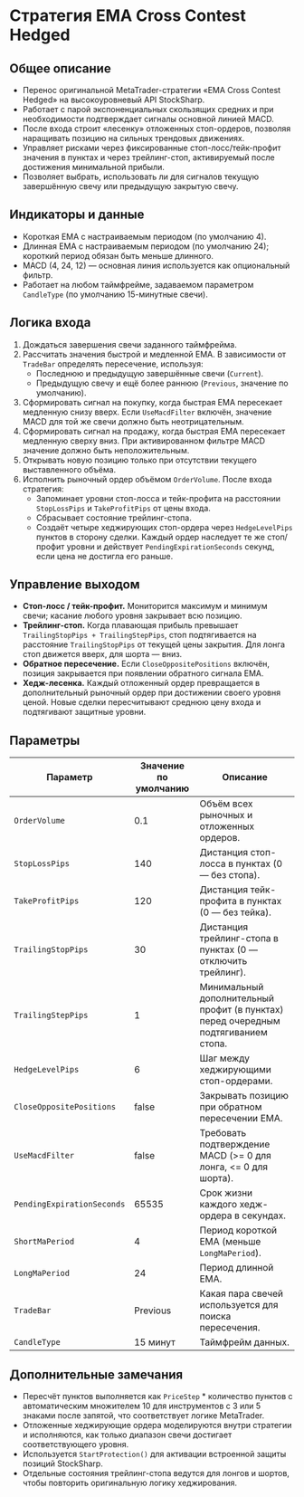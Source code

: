 # Стратегия EMA Cross Contest Hedged

## Общее описание
- Перенос оригинальной MetaTrader-стратегии «EMA Cross Contest Hedged» на высокоуровневый API StockSharp.
- Работает с парой экспоненциальных скользящих средних и при необходимости подтверждает сигналы основной линией MACD.
- После входа строит «лесенку» отложенных стоп-ордеров, позволяя наращивать позицию на сильных трендовых движениях.
- Управляет рисками через фиксированные стоп-лосс/тейк-профит значения в пунктах и через трейлинг-стоп, активируемый после достижения минимальной прибыли.
- Позволяет выбрать, использовать ли для сигналов текущую завершённую свечу или предыдущую закрытую свечу.

## Индикаторы и данные
- Короткая EMA с настраиваемым периодом (по умолчанию 4).
- Длинная EMA с настраиваемым периодом (по умолчанию 24); короткий период обязан быть меньше длинного.
- MACD (4, 24, 12) — основная линия используется как опциональный фильтр.
- Работает на любом таймфрейме, задаваемом параметром `CandleType` (по умолчанию 15-минутные свечи).

## Логика входа
1. Дождаться завершения свечи заданного таймфрейма.
2. Рассчитать значения быстрой и медленной EMA. В зависимости от `TradeBar` определять пересечение, используя:
   - Последнюю и предыдущую завершённые свечи (`Current`).
   - Предыдущую свечу и ещё более раннюю (`Previous`, значение по умолчанию).
3. Сформировать сигнал на покупку, когда быстрая EMA пересекает медленную снизу вверх. Если `UseMacdFilter` включён, значение MACD для той же свечи должно быть неотрицательным.
4. Сформировать сигнал на продажу, когда быстрая EMA пересекает медленную сверху вниз. При активированном фильтре MACD значение должно быть неположительным.
5. Открывать новую позицию только при отсутствии текущего выставленного объёма.
6. Исполнить рыночный ордер объёмом `OrderVolume`. После входа стратегия:
   - Запоминает уровни стоп-лосса и тейк-профита на расстоянии `StopLossPips` и `TakeProfitPips` от цены входа.
   - Сбрасывает состояние трейлинг-стопа.
   - Создаёт четыре хеджирующих стоп-ордера через `HedgeLevelPips` пунктов в сторону сделки. Каждый ордер наследует те же стоп/профит уровни и действует `PendingExpirationSeconds` секунд, если цена не достигла его раньше.

## Управление выходом
- **Стоп-лосс / тейк-профит.** Мониторится максимум и минимум свечи; касание любого уровня закрывает всю позицию.
- **Трейлинг-стоп.** Когда плавающая прибыль превышает `TrailingStopPips + TrailingStepPips`, стоп подтягивается на расстояние `TrailingStopPips` от текущей цены закрытия. Для лонга стоп движется вверх, для шорта — вниз.
- **Обратное пересечение.** Если `CloseOppositePositions` включён, позиция закрывается при появлении обратного сигнала EMA.
- **Хедж-лесенка.** Каждый отложенный ордер превращается в дополнительный рыночный ордер при достижении своего уровня ценой. Новые сделки пересчитывают среднюю цену входа и подтягивают защитные уровни.

## Параметры
| Параметр | Значение по умолчанию | Описание |
| --- | --- | --- |
| `OrderVolume` | 0.1 | Объём всех рыночных и отложенных ордеров. |
| `StopLossPips` | 140 | Дистанция стоп-лосса в пунктах (0 — без стопа). |
| `TakeProfitPips` | 120 | Дистанция тейк-профита в пунктах (0 — без тейка). |
| `TrailingStopPips` | 30 | Дистанция трейлинг-стопа в пунктах (0 — отключить трейлинг). |
| `TrailingStepPips` | 1 | Минимальный дополнительный профит (в пунктах) перед очередным подтягиванием стопа. |
| `HedgeLevelPips` | 6 | Шаг между хеджирующими стоп-ордерами. |
| `CloseOppositePositions` | false | Закрывать позицию при обратном пересечении EMA. |
| `UseMacdFilter` | false | Требовать подтверждение MACD (>= 0 для лонга, <= 0 для шорта). |
| `PendingExpirationSeconds` | 65535 | Срок жизни каждого хедж-ордера в секундах. |
| `ShortMaPeriod` | 4 | Период короткой EMA (меньше `LongMaPeriod`). |
| `LongMaPeriod` | 24 | Период длинной EMA. |
| `TradeBar` | Previous | Какая пара свечей используется для поиска пересечения. |
| `CandleType` | 15 минут | Таймфрейм данных. |

## Дополнительные замечания
- Пересчёт пунктов выполняется как `PriceStep` * количество пунктов с автоматическим множителем 10 для инструментов с 3 или 5 знаками после запятой, что соответствует логике MetaTrader.
- Отложенные хеджирующие ордера моделируются внутри стратегии и исполняются, как только диапазон свечи достигает соответствующего уровня.
- Используется `StartProtection()` для активации встроенной защиты позиций StockSharp.
- Отдельные состояния трейлинг-стопа ведутся для лонгов и шортов, чтобы повторить оригинальную логику хеджирования.

